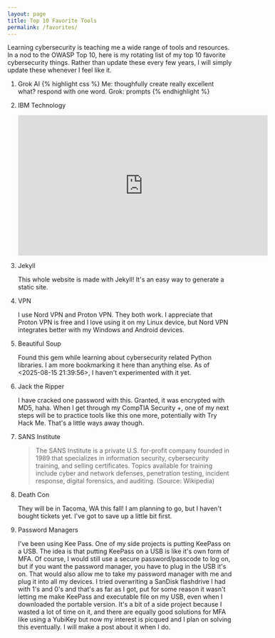 ```yaml
---
layout: page
title: Top 10 Favorite Tools
permalink: /favorites/
---
```

Learning cybersecurity is teaching me a wide range of tools and resources. In a nod to the OWASP Top 10, here is my rotating list of my top 10 favorite cybersecurity things. Rather than update these every few years, I will simply update these whenever I feel like it.

1. Grok AI 
    {% highlight css %}
    Me: thoughfully create really excellent what? respond with one word.
    Grok: prompts
    {% endhighlight %}
2. IBM Technology

    <iframe width="560" height="315" src="https://www.youtube-nocookie.com/embed/kqaMIFEz15s?si=1GU2_hj24-Aps2Y_" title="YouTube video player" frameborder="0" allow="accelerometer; autoplay; clipboard-write; encrypted-media; gyroscope; picture-in-picture; web-share" referrerpolicy="strict-origin-when-cross-origin" allowfullscreen></iframe>
    
3. Jekyll

    This whole website is made with Jekyll! It's an easy way to generate a static site.
4. VPN

    I use Nord VPN and Proton VPN. They both work. I appreciate that Proton VPN is free and I love using it on my Linux device, but Nord VPN integrates better with my Windows and Android devices.
5. Beautiful Soup

    Found this gem while learning about cybersecurity related Python libraries. I am more bookmarking it here than anything else. As of <2025-08-15 21:39:56>, I haven't experimented with it yet.
6. Jack the Ripper

    I have cracked one password with this. Granted, it was encrypted with MD5, haha. When I get through my CompTIA Security +, one of my next steps will be to practice tools like this one more, potentially with Try Hack Me. That's a little ways away though.
7. SANS Institute

    > The SANS Institute is a private U.S. for-profit company founded in 1989 that specializes in information security, cybersecurity training, and selling certificates. Topics available for training include cyber and network defenses, penetration testing, incident response, digital forensics, and auditing. (Source: Wikipedia)

8. Death Con

    They will be in Tacoma, WA this fall! I am planning to go, but I haven't bought tickets yet. I've got to save up a little bit first.

9. Password Managers

    I've been using Kee Pass. One of my side projects is putting KeePass on a USB. The idea is that putting KeePass on a USB is like it's own form of MFA. Of course, I would still use a secure password/passcode to log on, but if you want the password manager, you have to plug in the USB it's on. That would also allow me to take my password manager with me and plug it into all my devices. I tried overwriting a SanDisk flashdrive I had with 1's and 0's and that's as far as I got, put for some reason it wasn't letting me make KeePass and executable file on my USB, even when I downloaded the portable version. It's a bit of a side project because I wasted a lot of time on it, and there are equally good solutions for MFA like using a YubiKey but now my interest is picqued and I plan on solving this eventually. I will make a post about it when I do.